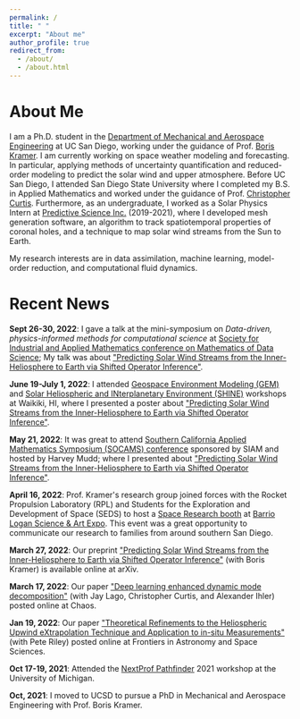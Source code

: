 ```yaml
---
permalink: /
title: " "
excerpt: "About me"
author_profile: true
redirect_from: 
  - /about/
  - /about.html
---
```


About Me
======

I am a Ph.D. student in the [Department of Mechanical and Aerospace Engineering](https://mae.ucsd.edu/) at UC San Diego, working under the guidance of Prof. [Boris Kramer](http://kramer.ucsd.edu/index.html).
I am currently working on space weather modeling and forecasting. In particular, applying methods of uncertainty quantification and reduced-order modeling to predict the solar wind and upper atmosphere. Before UC San Diego, I attended San Diego State University where I 
completed my B.S. in Applied Mathematics and worked under the guidance of  Prof. [Christopher Curtis](https://cwcurtis.github.io/). Furthermore, as an undergraduate, I worked as a Solar Physics Intern at [Predictive Science Inc.](https://www.predsci.com/portal/home.php) (2019-2021), where I developed mesh generation software, an algorithm to track spatiotemporal properties of coronal holes, and a technique to map solar wind streams from the Sun to Earth.

My research interests are in data assimilation, machine learning, model-order reduction, and computational fluid dynamics.


Recent News
======
**Sept 26-30, 2022**: I gave a talk at the mini-symposium on *Data-driven, physics-informed methods for computational science* at [Society for Industrial and Applied Mathematics conference on Mathematics of Data Science](https://www.siam.org/conferences/cm/conference/mds22); My talk was about ["Predicting Solar Wind Streams from the Inner-Heliosphere to Earth via Shifted Operator Inference"](https://arxiv.org/abs/2203.13372).

**June 19-July 1, 2022**: I attended [Geospace Environment Modeling (GEM)](https://gemworkshop.org/) and [Solar Heliospheric and INterplanetary Environment (SHINE)](https://helioshine.org/) workshops at Waikiki, HI, where I presented a poster about ["Predicting Solar Wind Streams from the Inner-Heliosphere to Earth via Shifted Operator Inference"](https://arxiv.org/abs/2203.13372).

**May 21, 2022**: It was great to attend [Southern California Applied Mathematics Symposium (SOCAMS) conference](https://www.socams.org/) sponsored by SIAM and hosted by Harvey Mudd; where I presented about ["Predicting Solar Wind Streams from the Inner-Heliosphere to Earth via Shifted Operator Inference"](https://arxiv.org/abs/2203.13372).

**April 16, 2022**: Prof. Kramer's research group joined forces with the Rocket Propulsion Laboratory (RPL) and Students for the Exploration and Development of Space (SEDS) to host a [Space Research booth](https://jacobsschoolofengineering.blogspot.com/2022/04/uc-san-diego-space-and-rocket-science.html) at [Barrio Logan Science & Art Expo](https://www.barriologansae.com/). This event was a great opportunity to communicate our research to families from around southern San Diego. 

**March 27, 2022**: Our preprint ["Predicting Solar Wind Streams from the Inner-Heliosphere to Earth via Shifted Operator Inference"](https://arxiv.org/abs/2203.13372) (with Boris Kramer) is available online at arXiv. 

**March 17, 2022**: Our paper ["Deep learning enhanced dynamic mode decomposition"](https://aip.scitation.org/doi/10.1063/5.0073893) (with Jay Lago,  Christopher Curtis, and Alexander Ihler) posted online at Chaos.

**Jan 19, 2022**: Our paper ["Theoretical Refinements to the Heliospheric Upwind eXtrapolation Technique and Application to in-situ Measurements"](https://www.frontiersin.org/articles/10.3389/fspas.2021.795323/full?&utm_source=Email_to_authors_&utm_medium=Email&utm_content=T1_11.5e1_author&utm_campaign=Email_publication&field=&journalName=Frontiers_in_Astronomy_and_Space_Sciences&id=795323) (with Pete Riley) posted online at Frontiers in Astronomy and Space Sciences.

**Oct 17-19, 2021**: Attended the [NextProf Pathfinder](https://nextprof.engin.umich.edu/) 2021 workshop at the University of Michigan.

**Oct, 2021**: I moved to UCSD to pursue a PhD in Mechanical and Aerospace Engineering with Prof. Boris Kramer.